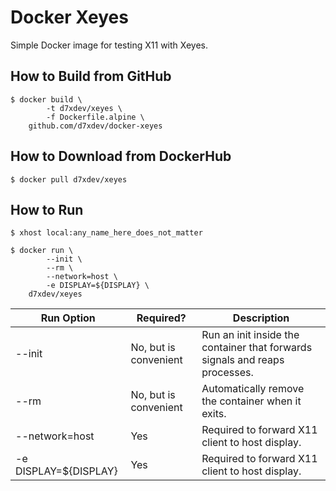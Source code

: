 # Docker Xeyes

Simple Docker image for testing X11 with Xeyes.


## How to Build from GitHub

```
$ docker build \
        -t d7xdev/xeyes \
        -f Dockerfile.alpine \
    github.com/d7xdev/docker-xeyes
```

## How to Download from DockerHub

```
$ docker pull d7xdev/xeyes
```

## How to Run

```
$ xhost local:any_name_here_does_not_matter

$ docker run \
        --init \
        --rm \
        --network=host \
        -e DISPLAY=${DISPLAY} \
    d7xdev/xeyes
```

| Run Option | Required? | Description |
| ---------- | --------- | ----------- |
| --init | No, but is convenient | Run an init inside the container that forwards signals and reaps processes. |
| --rm | No, but is convenient | Automatically remove the container when it exits. |
| --network=host | Yes | Required to forward X11 client to host display. |
| -e DISPLAY=${DISPLAY} | Yes | Required to forward X11 client to host display. |
